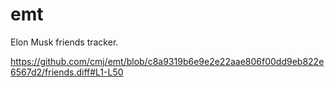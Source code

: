 # emt
Elon Musk friends tracker.

https://github.com/cmj/emt/blob/c8a9319b6e9e2e22aae806f00dd9eb822e6567d2/friends.diff#L1-L50

